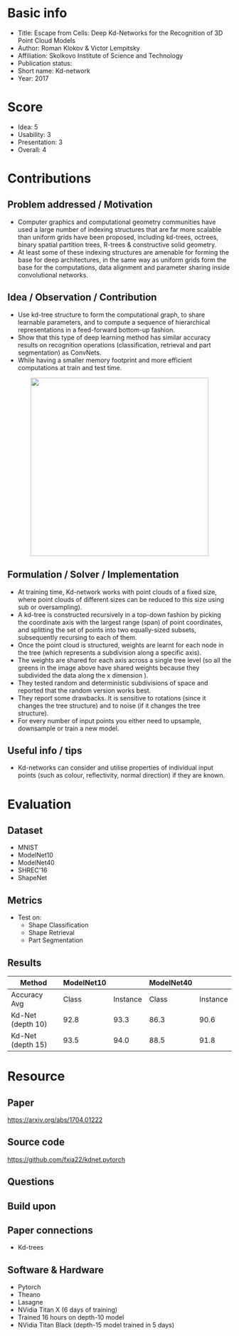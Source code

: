 # Basic info
- Title: Escape from Cells: Deep Kd-Networks for the Recognition of 3D Point Cloud Models
- Author: Roman Klokov & Victor Lempitsky
- Affiliation: Skolkovo Institute of Science and Technology
- Publication status: 
- Short name: Kd-network
- Year: 2017

# Score
- Idea: 5
- Usability: 3
- Presentation: 3
- Overall: 4

# Contributions
## Problem addressed / Motivation
- Computer graphics and computational geometry communities have used a large number of indexing structures that are far more scalable than uniform grids have been proposed, including kd-trees, octrees, binary spatial partition trees, R-trees & constructive solid geometry.
- At least some of these indexing structures are amenable for forming the base for deep architectures, in the same way as uniform grids form the base for the computations, data alignment and parameter sharing inside convolutional networks.

## Idea / Observation / Contribution
- Use kd-tree structure to form the computational graph, to share learnable parameters, and to compute a sequence of hierarchical representations in a feed-forward bottom-up fashion.
- Show that this type of deep learning method has similar accuracy results on recognition operations (classification, retrieval and part segmentation) as ConvNets.
- While having a smaller memory footprint and more efficient computations at train and test time.

<p align="center">
  <img src="https://i1.wp.com/www.itzikbs.com/wp-content/uploads/2017/09/kdnetwork.png?resize=300%2C153" width=400>
</p>

## Formulation / Solver / Implementation
- At training time, Kd-network works with point clouds of a fixed size, where point clouds of different sizes can be reduced to this size using sub or oversampling).
- A kd-tree is constructed recursively in a top-down fashion by picking the coordinate axis with the largest range (span) of point coordinates, and splitting the set of points into two equally-sized subsets, subsequently recursing to each of them.
- Once the point cloud is structured, weights are learnt for each node in the tree (which represents a subdivision along a specific axis). 
- The weights are shared for each axis across a single tree level (so all the greens in the image above have shared weights because they subdivided the data along the x dimension ). 
- They tested random and deterministic subdivisions of space and reported that the random version works best. 
- They report some drawbacks. It is sensitive to rotations (since it changes the tree structure) and to noise (if it changes the tree structure).  
- For every number of input points you either need to upsample, downsample or train a new model.

## Useful info / tips
- Kd-networks can consider and utilise properties of individual input points (such as colour, reflectivity, normal direction) if they are known.

# Evaluation
## Dataset
- MNIST
- ModelNet10
- ModelNet40
- SHREC'16
- ShapeNet

## Metrics
- Test on:
  - Shape Classification
  - Shape Retrieval
  - Part Segmentation

## Results

| Method            | ModelNet10 |          | ModelNet40 |          |
| ----------------- | ---------- | -------- | ---------- | -------- |
| Accuracy Avg      | Class      | Instance | Class      | Instance |
| Kd-Net (depth 10) | 92.8       | 93.3     | 86.3       | 90.6     |
| Kd-Net (depth 15) | 93.5       | 94.0     | 88.5       | 91.8     |

# Resource
## Paper
https://arxiv.org/abs/1704.01222

## Source code
https://github.com/fxia22/kdnet.pytorch

## Questions


## Build upon


## Paper connections
- Kd-trees

## Software & Hardware
- Pytorch
- Theano
- Lasagne
- NVidia Titan X (6 days of training)
- Trained 16 hours on depth-10 model
- NVidia Titan Black (depth-15 model trained in 5 days)
